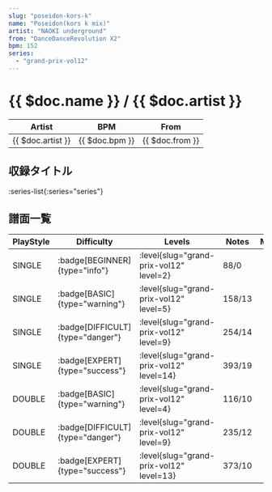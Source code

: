 ```yaml
---
slug: "poseidon-kors-k"
name: "Poseidon(kors k mix)"
artist: "NAOKI underground"
from: "DanceDanceRevolution X2"
bpm: 152
series:
  - "grand-prix-vol12"
---
```


# {{ $doc.name }} / {{ $doc.artist }}

|Artist|BPM|From|
|------|---|----|
|{{ $doc.artist }}|{{ $doc.bpm }}|{{ $doc.from }}|

## 収録タイトル

:series-list{:series="series"}

## 譜面一覧

|PlayStyle|Difficulty|Levels|Notes|Movie|
|---------|----------|------|-----|-----|
|SINGLE| :badge[BEGINNER]{type="info"}|<div class="field is-grouped is-grouped-multiline"> :level{slug="grand-prix-vol12" level=2}</div>|88/0||
|SINGLE| :badge[BASIC]{type="warning"}|<div class="field is-grouped is-grouped-multiline"> :level{slug="grand-prix-vol12" level=5}</div>|158/13||
|SINGLE| :badge[DIFFICULT]{type="danger"}|<div class="field is-grouped is-grouped-multiline"> :level{slug="grand-prix-vol12" level=9}</div>|254/14||
|SINGLE| :badge[EXPERT]{type="success"}|<div class="field is-grouped is-grouped-multiline"> :level{slug="grand-prix-vol12" level=14}</div>|393/19||
|DOUBLE| :badge[BASIC]{type="warning"}|<div class="field is-grouped is-grouped-multiline"> :level{slug="grand-prix-vol12" level=4}</div>|116/10||
|DOUBLE| :badge[DIFFICULT]{type="danger"}|<div class="field is-grouped is-grouped-multiline"> :level{slug="grand-prix-vol12" level=9}</div>|235/12||
|DOUBLE| :badge[EXPERT]{type="success"}|<div class="field is-grouped is-grouped-multiline"> :level{slug="grand-prix-vol12" level=13}</div>|373/10||

